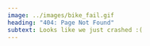```yaml
---
image: ../images/bike_fail.gif
heading: "404: Page Not Found"
subtext: Looks like we just crashed :(
---
```

